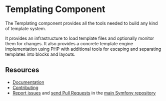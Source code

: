 Templating Component
====================

The Templating component provides all the tools needed to build any kind of
template system.

It provides an infrastructure to load template files and optionally monitor them
for changes. It also provides a concrete template engine implementation using
PHP with additional tools for escaping and separating templates into blocks and
layouts.

Resources
---------

  * [Documentation](https://symfony.com/doc/current/components/templating.html)
  * [Contributing](https://symfony.com/doc/current/contributing/index.html)
  * [Report issues](https://github.com/oldpak/symfony/issues) and
    [send Pull Requests](https://github.com/oldpak/symfony/pulls)
    in the [main Symfony repository](https://github.com/oldpak/symfony)

